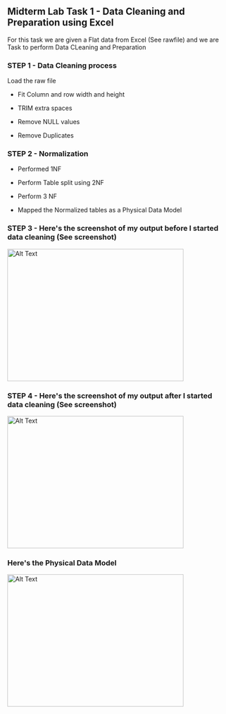 ## Midterm Lab Task 1 - Data Cleaning and Preparation using Excel
For this task we are given a Flat data from Excel (See rawfile) and we are Task to perform Data CLeaning and Preparation

### STEP 1 - Data Cleaning process
Load the raw file

- Fit Column and row width and height

- TRIM extra spaces

- Remove NULL values

- Remove Duplicates

### STEP 2 - Normalization
- Performed 1NF

- Perform Table split using 2NF

- Perform 3 NF

- Mapped the Normalized tables as a Physical Data Model

### STEP 3 - Here's the screenshot of my output before I started data cleaning (See screenshot)
<img src="images/one.JPG" alt="Alt Text" width="400" height="300">


### STEP 4 - Here's the screenshot of my output after I started data cleaning (See screenshot)
<img src="images/one.JPG" alt="Alt Text" width="400" height="300">

### Here's the Physical Data Model
<img src="images/one.JPG" alt="Alt Text" width="400" height="300">
